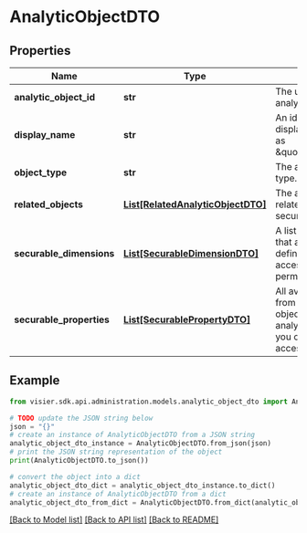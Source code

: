 # AnalyticObjectDTO


## Properties

Name | Type | Description | Notes
------------ | ------------- | ------------- | -------------
**analytic_object_id** | **str** | The unique ID of the analytic object. | [optional] 
**display_name** | **str** | An identifiable name to display in Visier, such as \&quot;Employee\&quot;. | [optional] 
**object_type** | **str** | The analytic object type. | [optional] 
**related_objects** | [**List[RelatedAnalyticObjectDTO]**](RelatedAnalyticObjectDTO.md) | The analytic objects related to the data security object. | [optional] 
**securable_dimensions** | [**List[SecurableDimensionDTO]**](SecurableDimensionDTO.md) | A list of dimensions that are available to define population access filters in the permission. | [optional] 
**securable_properties** | [**List[SecurablePropertyDTO]**](SecurablePropertyDTO.md) | All available properties from the data security object and its related analytic objects that you can configure data access for. | [optional] 

## Example

```python
from visier.sdk.api.administration.models.analytic_object_dto import AnalyticObjectDTO

# TODO update the JSON string below
json = "{}"
# create an instance of AnalyticObjectDTO from a JSON string
analytic_object_dto_instance = AnalyticObjectDTO.from_json(json)
# print the JSON string representation of the object
print(AnalyticObjectDTO.to_json())

# convert the object into a dict
analytic_object_dto_dict = analytic_object_dto_instance.to_dict()
# create an instance of AnalyticObjectDTO from a dict
analytic_object_dto_from_dict = AnalyticObjectDTO.from_dict(analytic_object_dto_dict)
```
[[Back to Model list]](../README.md#documentation-for-models) [[Back to API list]](../README.md#documentation-for-api-endpoints) [[Back to README]](../README.md)


